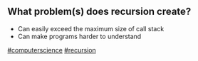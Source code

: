 ## What problem(s) does recursion create?

- Can easily exceed the maximum size of call stack
- Can make programs harder to understand

[#computerscience]() [#recursion]()